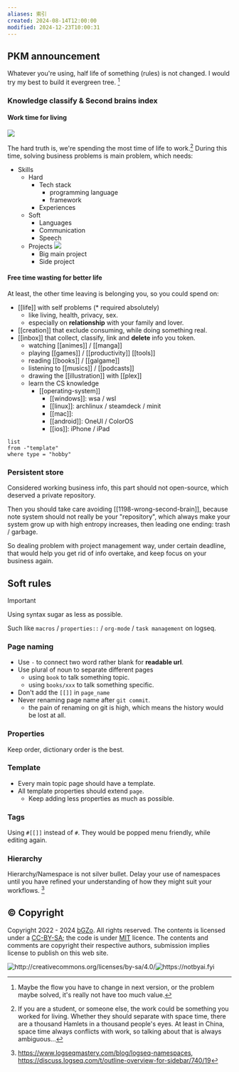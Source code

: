 ```yaml
---
aliases: 索引
created: 2024-08-14T12:00:00
modified: 2024-12-23T10:00:31
---
```


## PKM announcement

Whatever you're using, half life of something (rules) is not changed. I would try my best to build it evergreen tree. [^maintain-soft-rules]

### Knowledge classify & Second brains index
#### Work time for living

![](https://raw.githack.com/bGZo/assets/dev/2024/Screenshot_20240711_224841_Kiwi%20Browser.png)

The hard truth is, we're spending the most time of life to work.[^as-non-work-flow] During this time, solving business problems is main problem, which needs:

- Skills
	- Hard
		- Tech stack
			- programming language
			- framework
		- Experiences
	- Soft
		- Languages
		- Communication
		- Speech
  - Projects
    ![](https://raw.githack.com/bGZo/assets/dev/2024/20241214214634.png)
	  - Big main project
	  - Side project

#### Free time wasting for better life

At least, the other time leaving is belonging you, so you could spend on:

  - [[life]] with self problems (\* required absolutely)
	- like living, health, privacy, sex.
	- especially on **relationship** with your family and lover.
  - [[creation]] that exclude consuming, while doing something real.
  - [[inbox]] that collect, classify, link and **delete** info you token.
	  - watching [[animes]] / [[manga]]
	  - playing [[games]] / [[productivity]] [[tools]]
	  - reading [[books]] / [[galgame]]
	  - listening to [[musics]] / [[podcasts]]
	  - drawing the [[illustration]] with [[plex]]
	  - learn the CS knowledge
		  - [[operating-system]]
			- [[windows]]: wsa / wsl
			- [[linux]]: archlinux / steamdeck / minit
			- [[mac]]:
			- [[android]]: OneUI / ColorOS
			- [[ios]]: iPhone / iPad

```dataview
list 
from -"template"
where type = "hobby"

```

### Persistent store

Considered working business info, this part should not open-source, which deserved a private repository.

Then you should take care avoiding [[1198-wrong-second-brain]], because note system should not really be your "repository", which always make your system grow up with high entropy increases, then leading one ending: trash / garbage.

So dealing problem with project management way, under certain deadline, that would help you get rid of info overtake, and keep focus on your business again.

## Soft rules

> [!IMPORTANT]
> Using syntax sugar as less as possible.

Such like `macros` /  `properties::` / `org-mode` / `task management` on logseq.

### Page naming
- Use `-` to connect two word rather blank for **readable url**.
- Use plural of noun to separate different pages
	- using `book` to talk something topic.
	- using `books/xxx` to talk something specific.
- Don't add the `[[]]` in `page_name`
- Never renaming page name after `git commit`.
	- the pain of renaming on git is high, which means the history would be lost at all.

### Properties

Keep order, dictionary order is the best.

### Template
- Every main topic page should have a template.
- All template properties should extend `page`.
	- Keep adding less properties as much as possible.

### Tags

Using `#[[]]` instead of `#`. They would be popped menu friendly, while editing again.

### Hierarchy

Hierarchy/Namespace is not silver bullet. Delay your use of namespaces until you have refined your understanding of how they might suit your workflows. [^namespace-usage]

## © Copyright

Copyright 2022 - 2024 [bGZo](https://github.com/bGZo). All rights reserved. The contents is licensed under a [CC-BY-SA](https://creativecommons.org/licenses/by-sa/4.0/); the code is under [MIT](https://github.com/bGZo/blog/blob/main/LICENSE) licence. The contents and comments are copyright their respective authors, submission implies license to publish on this web site.

<div class="text-center"><img src="https://i.creativecommons.org/l/by-sa/4.0/88x31.png" alt="http://creativecommons.org/licenses/by-sa/4.0/"/><img src="https://raw.githack.com/bGZo/assets/dev/2024/Written-By-Human-Not-By-AI-Badge-white.svg" alt="https://notbyai.fyi"/></div>

[^maintain-soft-rules]: Maybe the flow you have to change in next version, or the problem maybe solved, it's really not have too much value.
[^as-non-work-flow]: If you are a student, or someone else, the work could be something you worked for living. Whether they should separate with space time, there are a thousand Hamlets in a thousand people's eyes. At least in China, space time always conflicts with work, so talking about that is always ambiguous...
[^namespace-usage]: https://www.logseqmastery.com/blog/logseq-namespaces, https://discuss.logseq.com/t/outline-overview-for-sidebar/740/19
